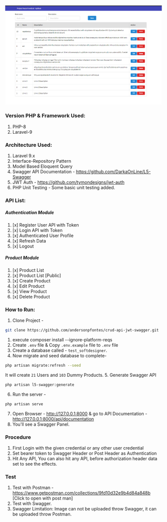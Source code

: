 ![App screenshot](public/images/screenshot_1.png "Laravel + Vue.js")

### Version PHP & Framework Used:
1. PHP-8
1. Laravel-9

### Architecture Used:
1. Laravel 9.x
1. Interface-Repository Pattern
1. Model Based Eloquent Query
1. Swagger API Documentation - https://github.com/DarkaOnLine/L5-Swagger
1. JWT Auth - https://github.com/tymondesigns/jwt-auth
1. PHP Unit Testing - Some basic unit testing added.

### API List:
##### Authentication Module
1. [x] Register User API with Token
1. [x] Login API with Token
1. [x] Authenticated User Profile
1. [x] Refresh Data
1. [x] Logout

##### Product Module
1. [x] Product List
1. [x] Product List [Public]
1. [x] Create Product
1. [x] Edit Product
1. [x] View Product
1. [x] Delete Product

### How to Run:
1. Clone Project - 

```bash
git clone https://github.com/andersonpfontes/crud-api-jwt-swagger.git
```
1. execute composer install --ignore-platform-reqs
2. Create `.env` file & Copy `.env.example` file to `.env` file
3. Create a database called - `test_softdesigner`.
4. Now migrate and seed database to complete-
``` bash
php artisan migrate:refresh --seed
```
It will create `21` Users and `103` Dummy Products.
5. Generate Swagger API
``` bash
php artisan l5-swagger:generate
```
6. Run the server -
``` bash
php artisan serve
```
7. Open Browser -
http://127.0.0.1:8000 & go to API Documentation -
http://127.0.0.1:8000/api/documentation
8. You'll see a Swagger Panel.


### Procedure
1. First Login with the given credential or any other user credential
1. Set bearer token to Swagger Header or Post Header as Authentication
1. Hit Any API, You can also hit any API, before authorization header data set to see the effects.



### Test
1. Test with Postman - https://www.getpostman.com/collections/9fd10d32e9b4d84a848b [Click to open with post man]
1. Test with Swagger.
1. Swagger Limitation: Image can not be uploaded throw Swagger, it can be uploaded throw Postman.
